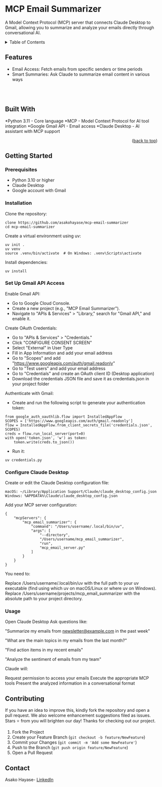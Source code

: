 # <a id="readme-top"></a>
# <h1> MCP Email Summarizer</h1>

<div align="left">
  <p>
  A Model Context Protocol (MCP) server that connects Claude Desktop to Gmail, allowing you to summarize and analyze your emails directly through conversational AI.
  </p>
</div>


<!-- TABLE OF CONTENTS -->
<details>
  <summary>Table of Contents</summary>
  <ol>
    <li><a href="#features">Features</a> </li>
    <li><a href="#built-with">Built With</a></li>
    <li><a href="#contributing">Contributing</a></li>
    <li><a href="#contact">Contact</a></li>
  </ol>
</details>

<!-- ABOUT THE PROJECT -->
## Features
* Email Access: Fetch emails from specific senders or time periods
* Smart Summaries: Ask Claude to summarize email content in various ways

<br />
<br />

## Built With
*Python 3.11 - Core language
*MCP - Model Context Protocol for AI tool integration
*Google Gmail API - Email access
*Claude Desktop - AI assistant with MCP support
  
<p align="right">(<a href="#readme-top">back to top</a>)</p>

<!-- GETTING STARTED -->
## Getting Started

### Prerequisites
- Python 3.10 or higher
- Claude Desktop
- Google account with Gmail

### Installation

Clone the repository:
```
clone https://github.com/asakohayase/mcp-email-summarizer
cd mcp-email-summarizer
```

Create a virtual environment using uv:
```
uv init .
uv venv
source .venv/bin/activate  # On Windows: .venv\Scripts\activate
```

Install dependencies:
```
uv install
```

### Set Up Gmail API Access

Enable Gmail API:
- Go to Google Cloud Console.
- Create a new project (e.g., "MCP Email Summarizer").
- Navigate to "APIs & Services" > "Library," search for "Gmail API," and enable it.


Create OAuth Credentials:
- Go to "APIs & Services" > "Credentials."
- Click "CONFIGURE CONSENT SCREEN"
- Select "External" in User Type
- Fill in App Information and add your email address
- Go to "Scopes" and add "https://www.googleapis.com/auth/gmail.readonly"
- Go to "Test users" and add your email address
- Go to "Credentials" and create an OAuth client ID (Desktop application)
- Download the credentials JSON file and save it as credentials.json in your project folder


Authenticate with Gmail:
- Create and run the following script to generate your authentication token:
```
from google_auth_oauthlib.flow import InstalledAppFlow
SCOPES = ['https://www.googleapis.com/auth/gmail.readonly']
flow = InstalledAppFlow.from_client_secrets_file('credentials.json', SCOPES)
creds = flow.run_local_server(port=0)
with open('token.json', 'w') as token:
    token.write(creds.to_json())
```
- Run it:
```
uv credentials.py
```


### Configure Claude Desktop

Create or edit the Claude Desktop configuration file:
```
macOS: ~/Library/Application Support/Claude/claude_desktop_config.json
Windows: %APPDATA%\Claude\claude_desktop_config.json
```

Add your MCP server configuration:
```
{
    "mcpServers": {
        "mcp_email_summarizer": {
            "command": "/Users/username/.local/bin/uv",
            "args": [
                "--directory",
                "/Users/username/mcp_email_summarizer",
                "run",
                "mcp_email_server.py"
            ]
        }
    }
}
```
You need to:

Replace /Users/username/.local/bin/uv with the full path to your uv executable (find using which uv on macOS/Linux or where uv on Windows).
Replace /Users/username/projects/mcp_email_summarizer with the absolute path to your project directory.

### Usage
Open Claude Desktop
Ask questions like:

"Summarize my emails from newsletter@example.com in the past week"

"What are the main topics in my emails from the last month?"

"Find action items in my recent emails"

"Analyze the sentiment of emails from my team"



Claude will:

Request permission to access your emails
Execute the appropriate MCP tools
Present the analyzed information in a conversational format

   

<!-- CONTRIBUTING -->
## Contributing

If you have an idea to improve this, kindly fork the repository and open a pull request. We also welcome enhancement suggestions filed as issues. 
Stars ⭐ from you will brighten our day! Thanks for checking out our project.

1. Fork the Project
2. Create your Feature Branch (`git checkout -b feature/NewFeature`)
3. Commit your Changes (`git commit -m 'Add some NewFeature'`)
4. Push to the Branch (`git push origin feature/NewFeature`)
5. Open a Pull Request



<!-- CONTACT -->
## Contact

Asako Hayase- [LinkedIn](https://www.linkedin.com/in/asako-hayase-924508ba/)
